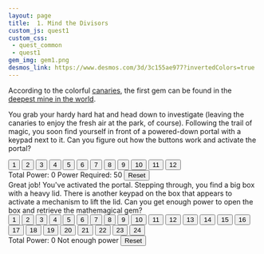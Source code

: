 ```yaml
---
layout: page
title:  1. Mind the Divisors
custom_js: quest1
custom_css: 
 - quest_common
 - quest1
gem_img: gem1.png
desmos_link: https://www.desmos.com/3d/3c155ae977?invertedColors=true
---
```


According to the colorful [canaries](https://www.smithsonianmag.com/smart-news/story-real-canary-coal-mine-180961570/), the first gem can be found in the [deepest mine in the world](https://www.mining-technology.com/features/feature-top-ten-deepest-mines-world-south-africa/?cf-view).

You grab your hardy hard hat and head down to investigate (leaving the canaries to enjoy the fresh air at the park, of course). Following the trail of magic, you soon find yourself in front of a powered-down portal with a keypad next to it. Can you figure out how the buttons work and activate the portal?

<div id="puzzle1" class="puzzle">
    <div class="buttons noselect">
        <button>1</button>
        <button>2</button>
        <button>3</button>
        <button>4</button>
        <button>5</button>
        <button>6</button>
        <button>7</button>
        <button>8</button>
        <button>9</button>
        <button>10</button>
        <button>11</button>
        <button>12</button>
    </div>
    <div class="submission-wrapper">
        <span id="total1" class="usr-msg total">Total Power: 0</span>
        <span id="power_required1" class="usr-msg">Power Required: 50</span>
        <button id="reset1" class="reset">Reset</button>
    </div>

</div>

<div id="puzzle2" class="puzzle">
Great job! You've activated the portal. Stepping through, you find a big box with a heavy lid. There is another keypad on the box that appears to activate a mechanism to lift the lid. Can you get enough power to open the box and retrieve the mathemagical gem?
    <div class="buttons noselect">
        <button>1</button>
        <button>2</button>
        <button>3</button>
        <button>4</button>
        <button>5</button>
        <button>6</button>
        <button>7</button>
        <button>8</button>
        <button>9</button>
        <button>10</button>
        <button>11</button>
        <button>12</button>
        <button>13</button>
        <button>14</button>
        <button>15</button>
        <button>16</button>
        <button>17</button>
        <button>18</button>
        <button>19</button>
        <button>20</button>
        <button>21</button>
        <button>22</button>
        <button>23</button>
        <button>24</button>
    </div>
    <div class="submission-wrapper">
        <span id="total2" class="usr-msg total">Total Power: 0</span>
        <span id="power_required2" class="usr-msg">Not enough power</span>
        <button id="reset2" class="reset">Reset</button>
    </div>
</div>
